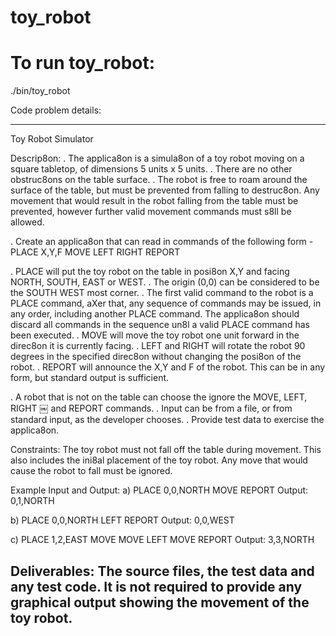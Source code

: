 # toy_robot

# To run toy_robot:

./bin/toy_robot

Code problem details:

-----------
Toy Robot Simulator

Descrip8on:
. The applica8on is a simula8on of a toy robot moving on a square tabletop, of dimensions 5 units x 5 units.
. There are no other obstruc8ons on the table surface.
. The robot is free to roam around the surface of the table, but must be prevented from falling to destruc8on. Any movement
that would result in the robot falling from the table must be prevented, however further valid movement commands must s8ll
be allowed.

. Create an applica8on that can read in commands of the following form - PLACE X,Y,F
MOVE
LEFT
RIGHT
REPORT

. PLACE will put the toy robot on the table in posi8on X,Y and facing NORTH, SOUTH, EAST or WEST.
. The origin (0,0) can be considered to be the SOUTH WEST most corner.
. The first valid command to the robot is a PLACE command, aXer that, any sequence of commands may be issued, in any order, including another PLACE command. The applica8on should discard all commands in the sequence un8l a valid PLACE command has been executed.
. MOVE will move the toy robot one unit forward in the direc8on it is currently facing.
. LEFT and RIGHT will rotate the robot 90 degrees in the specified direc8on without changing the posi8on of the robot.
. REPORT will announce the X,Y and F of the robot. This can be in any form, but standard output is sufficient.

. A robot that is not on the table can choose the ignore the MOVE, LEFT, RIGHT
￼
and REPORT commands.
. Input can be from a file, or from standard input, as the developer chooses. . Provide test data to exercise the applica8on.

Constraints:
The toy robot must not fall off the table during movement. This also includes the ini8al placement of the toy robot.
Any move that would cause the robot to fall must be ignored.

Example Input and Output:
a)
PLACE 0,0,NORTH
MOVE
REPORT
Output: 0,1,NORTH

b)
PLACE 0,0,NORTH
LEFT
REPORT
Output: 0,0,WEST

c)
PLACE 1,2,EAST
MOVE
MOVE
LEFT
MOVE
REPORT
Output: 3,3,NORTH

Deliverables:
The source files, the test data and any test code.
It is not required to provide any graphical output showing the movement of the toy robot.
-------
